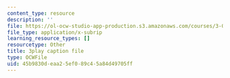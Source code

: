 ```yaml
---
content_type: resource
description: ''
file: https://ol-ocw-studio-app-production.s3.amazonaws.com/courses/3-091sc-introduction-to-solid-state-chemistry-fall-2010/45b9830deaa25ef089c45a84d49705ff_l-8-c7g-LY4.vtt
file_type: application/x-subrip
learning_resource_types: []
resourcetype: Other
title: 3play caption file
type: OCWFile
uid: 45b9830d-eaa2-5ef0-89c4-5a84d49705ff
---
```

